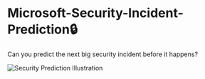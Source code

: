 # Microsoft-Security-Incident-Prediction🔒
Can you predict the next big security incident before it happens?

![Security Prediction Illustration](Image1.png)
